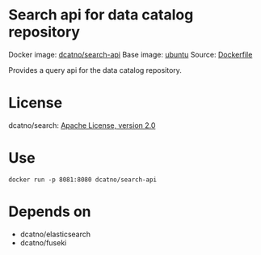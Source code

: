 # Search api for data catalog repository 

Docker image: [dcatno/search-api](https://hub.docker.com/r/dcatno/search-api/)
Base image: [ubuntu](https://hub.docker.com/_/ubuntu/)
Source: [Dockerfile](https://github.com/...)

Provides a query api for the data catalog repository.


# License
dcatno/search: [Apache License, version 2.0](http://www.apache.org/licenses/LICENSE-2.0)

# Use

`docker run -p 8081:8080 dcatno/search-api`

# Depends on

  * dcatno/elasticsearch
  * dcatno/fuseki

